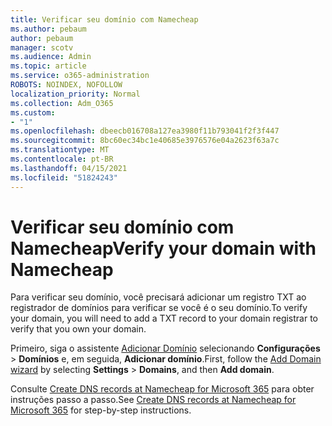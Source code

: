 ```yaml
---
title: Verificar seu domínio com Namecheap
ms.author: pebaum
author: pebaum
manager: scotv
ms.audience: Admin
ms.topic: article
ms.service: o365-administration
ROBOTS: NOINDEX, NOFOLLOW
localization_priority: Normal
ms.collection: Adm_O365
ms.custom:
- "1"
ms.openlocfilehash: dbeecb016708a127ea3980f11b793041f2f3f447
ms.sourcegitcommit: 8bc60ec34bc1e40685e3976576e04a2623f63a7c
ms.translationtype: MT
ms.contentlocale: pt-BR
ms.lasthandoff: 04/15/2021
ms.locfileid: "51824243"
---
```

# <a name="verify-your-domain-with-namecheap"></a><span data-ttu-id="98b90-102">Verificar seu domínio com Namecheap</span><span class="sxs-lookup"><span data-stu-id="98b90-102">Verify your domain with Namecheap</span></span>

<span data-ttu-id="98b90-103">Para verificar seu domínio, você precisará adicionar um registro TXT ao registrador de domínios para verificar se você é o seu domínio.</span><span class="sxs-lookup"><span data-stu-id="98b90-103">To verify your domain, you will need to add a TXT record to your domain registrar to verify that you own your domain.</span></span> 

<span data-ttu-id="98b90-104">Primeiro, siga o assistente [Adicionar Domínio](https://admin.microsoft.com/Adminportal#/Domains) selecionando **Configurações** \> **Domínios** e, em seguida, **Adicionar domínio**.</span><span class="sxs-lookup"><span data-stu-id="98b90-104">First, follow the [Add Domain wizard](https://admin.microsoft.com/Adminportal#/Domains) by selecting **Settings** \> **Domains**, and then **Add domain**.</span></span>
  
<span data-ttu-id="98b90-105">Consulte [Create DNS records at Namecheap for Microsoft 365](https://docs.microsoft.com/microsoft-365/admin/dns/create-dns-records-at-namecheap) para obter instruções passo a passo.</span><span class="sxs-lookup"><span data-stu-id="98b90-105">See [Create DNS records at Namecheap for Microsoft 365](https://docs.microsoft.com/microsoft-365/admin/dns/create-dns-records-at-namecheap) for step-by-step instructions.</span></span>